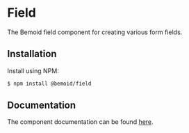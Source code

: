 # Field

The Bemoid field component for creating various form fields.

## Installation

Install using NPM:

```bash
$ npm install @bemoid/field
```

## Documentation

The component documentation can be found [here](//bemoid.org/docs/field).
